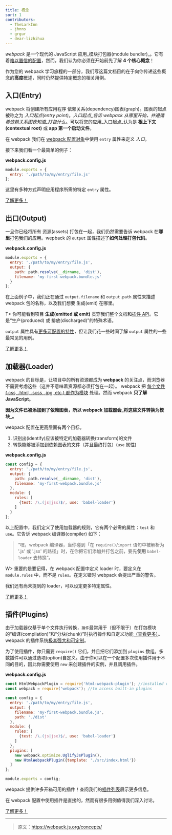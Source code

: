 ```yaml
---
title: 概念
sort: 1
contributors:
  - TheLarkInn
  - jhnns
  - grgur
  - dear-lizhihua
---
```


*webpack* 是一个现代的 JavaScript 应用_模块打包器(module bundler)_。它有着[难以置信的配置](/configuration)，然而，我们认为你必须在开始前先了解 **4 个核心概念**！

作为您的 webpack 学习旅程的一部分，我们写这篇文档目的在于向你传递这些概念的**高度**概述，同时仍然提供特定概念的相关用例。

## 入口(Entry)

webpack 将创建所有应用程序 依赖关系(dependency)图表(graph)。图表的起点被称之为 _入口起点(entry point)_。_入口起点_告诉 webpack _从哪里开始_，并遵循着依赖关系图表知道_打包什么_。可以将您的应用_入口起点_认为是 **根上下文(contextual root)** 或 **app 第一个启动文件**。

在 webpack 我们在 [webpack 配置对象](/configuration)中使用 `entry` 属性来定义 _入口_。

接下来我们看一个最简单的例子：

**webpack.config.js**

```javascript
module.exports = {
  entry: './path/to/my/entry/file.js'
};
```

这里有多种方式声明应用程序所需的特定 `entry` 属性。

[了解更多！](/concepts/entry-points)

## 出口(Output)

一旦你已经将所有 资源(assets) 打包在一起，我们仍然需要告诉 webpack 在**哪里**打包我们的应用。wepback 的 `output` 属性描述了**如何处理打包代码**。

**webpack.config.js**

```javascript
module.exports = {
  entry: './path/to/my/entry/file.js',
  output: {
    path: path.resolve(__dirname, 'dist'),
    filename: 'my-first-webpack.bundle.js'
  }
};
```

在上面例子中，我们正在通过 `output.filename` 和 `output.path` 属性来描述 webpack 包的名称，以及我们想要 生成(emit) 在哪里。

T> 你可能看到项目 **生成(emitted 或 emit)** 贯穿我们整个文档和[插件 API](/api/plugins)。它是“生产(produced) 或 排放(discharged)”的特殊术语。

 `output` 属性具有[更多可配置的特性](/configuration)，但让我们花一些时间了解 `output` 属性的一些最常见的用例。

[了解更多！](/concepts/output)


## 加载器(Loader)

webpack 的目标是，让项目中的所有资源都成为 **webpack** 的关注点，而浏览器不需要考虑这些（这并不意味着资源都必须打包在一起）。 webpack 把 [每个文件(.css, .html, .scss, .jpg, etc.) 都作为模块](/concepts/modules) 处理。然而 webpack **只了解 JavaScript**。

**因为文件已被添加到了依赖图表，所以 webpack 加载器会_将这些文件转换为模块_。**

webpack 配置在更高层面有两个目标。

1. 识别出(identify)应该被特定的加载器转换(transform)的文件
2. 转换能够被添加到依赖图表的文件（并且最终打包）(`use` 属性)

**webpack.config.js**

```javascript
const config = {
  entry: './path/to/my/entry/file.js',
  output: {
    path: path.resolve(__dirname, 'dist'),
    filename: 'my-first-webpack.bundle.js'
  },
  module: {
    rules: [
      {test: /\.(js|jsx)$/, use: 'babel-loader'}
    ]
  }
};
```

以上配置中，我们定义了使用加载器的规则，它有两个必需的属性：`test` 和 `use`。它告诉 webpack 编译器(compiler) 如下：

> “嘿，webpack 编译器，当你碰到「在 `require()`/`import` 语句中被解析为 '.js' 或 '.jsx' 的路径」时，在你把它们添加并打包之前，要先**使用** `babel-loader` 去转换”。

W> 重要的是要记得，在 webpack 配置中定义 loader 时，要定义在 `module.rules` 中，而不是 `rules`。在定义错时 webpack 会提出严重的警告。

我们还有尚未提到的 loader，可以设定更多特定属性。

[了解更多！](/concepts/loaders)

## 插件(Plugins)

由于加载器仅基于单个文件执行转换，`插件`最常用于（但不限于）在打包模块的“编译(compilation)”和“分块(chunk)”时执行操作和自定义功能[（查看更多）](/concepts/plugins)。webpack 的插件系统[极其强大和可定制](/api/plugins)。

为了使用插件，你只需要 `require()` 它们，并且把它们添加到 `plugins` 数组。多数插件可以通过选项(option)自定义。由于你可以在一个配置多次使用插件用于不同的目的，因此你需要使用 `new` 来创建插件的实例，并且调用插件。

**webpack.config.js**

```javascript
const HtmlWebpackPlugin = require('html-webpack-plugin'); //installed via npm
const webpack = require('webpack'); //to access built-in plugins

const config = {
  entry: './path/to/my/entry/file.js',
  output: {
    filename: 'my-first-webpack.bundle.js',
    path: './dist'
  },
  module: {
    rules: [
      {test: /\.(js|jsx)$/, use: 'babel-loader'}
    ]
  },
  plugins: [
    new webpack.optimize.UglifyJsPlugin(),
    new HtmlWebpackPlugin({template: './src/index.html'})
  ]
};

module.exports = config;
```

webpack 提供许多开箱可用的插件！查阅我们的[插件列表](/plugins)展示更多信息。

在 webpack 配置中使用插件是直接的，然而有很多用例值得我们深入讨论。

[了解更多！](/concepts/plugins)

***

> 原文：https://webpack.js.org/concepts/